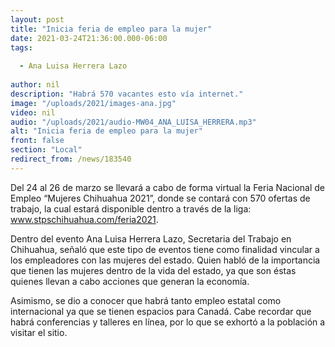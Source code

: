 ```yaml
---
layout: post
title: "Inicia feria de empleo para la mujer"
date: 2021-03-24T21:36:00.000-06:00
tags:
  
  - Ana Luisa Herrera Lazo
  
author: nil
description: "Habrá 570 vacantes esto vía internet."
image: "/uploads/2021/images-ana.jpg"
video: nil
audio: "/uploads/2021/audio-MW04_ANA_LUISA_HERRERA.mp3"
alt: "Inicia feria de empleo para la mujer"
front: false
section: "Local"
redirect_from: /news/183540
---
```


Del 24 al 26 de marzo se llevará a cabo de forma virtual la Feria Nacional de Empleo “Mujeres Chihuahua 2021”, donde se contará con 570 ofertas de trabajo, la cual estará disponible dentro a través de la liga: www.stpschihuahua.com/feria2021.

Dentro del evento Ana Luisa Herrera Lazo, Secretaria del Trabajo en Chihuahua, señaló que este tipo de eventos tiene como finalidad vincular a los empleadores con las mujeres del estado. Quien habló de la importancia que tienen las mujeres dentro de la vida del estado, ya que son éstas quienes llevan a cabo acciones que generan la economía.

Asimismo, se dio a conocer que habrá tanto empleo estatal como internacional ya que se tienen espacios para Canadá. Cabe recordar que habrá conferencias y talleres en línea, por lo que se exhortó a la población a visitar el sitio.